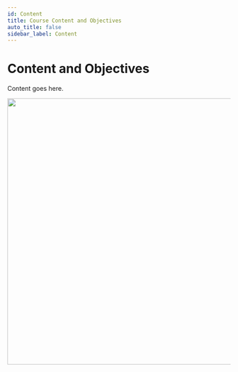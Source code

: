 ```yaml
---
id: Content
title: Course Content and Objectives
auto_title: false
sidebar_label: Content
---
```


# Content and Objectives

Content goes here.

<img src="/2025-Summer-PowerGrid-Course/assets/images/footer.jpg" width=600>